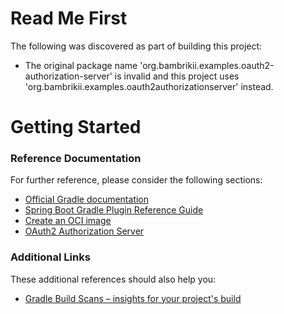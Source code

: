 # Read Me First
The following was discovered as part of building this project:

* The original package name 'org.bambrikii.examples.oauth2-authorization-server' is invalid and this project uses 'org.bambrikii.examples.oauth2authorizationserver' instead.

# Getting Started

### Reference Documentation
For further reference, please consider the following sections:

* [Official Gradle documentation](https://docs.gradle.org)
* [Spring Boot Gradle Plugin Reference Guide](https://docs.spring.io/spring-boot/docs/3.1.4/gradle-plugin/reference/html/)
* [Create an OCI image](https://docs.spring.io/spring-boot/docs/3.1.4/gradle-plugin/reference/html/#build-image)
* [OAuth2 Authorization Server](https://docs.spring.io/spring-boot/docs/3.1.4/reference/htmlsingle/index.html#web.security.oauth2.authorization-server)

### Additional Links
These additional references should also help you:

* [Gradle Build Scans – insights for your project's build](https://scans.gradle.com#gradle)

